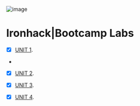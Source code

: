 ![image](https://user-images.githubusercontent.com/81169091/116972639-9c88b980-acbb-11eb-8aca-4083cace47f4.png)

# Ironhack|Bootcamp Labs

- [X] [UNIT 1](https://github.com/prebitha/Ironhack-Labs/tree/main/Unit1%20-%20Python).
- 
- [X] [UNIT 2](https://github.com/prebitha/Ironhack-Labs/tree/main/Unit2%20-%20MachineLearning).

- [X] [UNIT 3](https://github.com/prebitha/Ironhack-Labs/tree/main/Unit3%20-%20Sql).

- [X] [UNIT 4](https://github.com/prebitha/Ironhack-Labs/tree/main/Unit4%20-%20MachineLearning).
